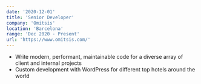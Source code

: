 ```yaml
---
date: '2020-12-01'
title: 'Senior Developer'
company: 'Omitsis'
location: 'Barcelona'
range: 'Dec 2020 - Present'
url: 'https://www.omitsis.com/'
---
```


- Write modern, performant, maintainable code for a diverse array of client and internal projects
- Custom development with WordPress for different top hotels around the world
